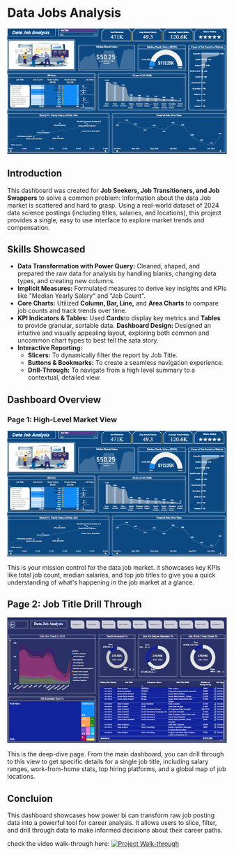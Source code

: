 # Data Jobs Analysis


![Dashboard page 1](/Data%20Project/Data%20Jobs%201.png)
## Introduction

This dashboard was created for **Job Seekers, Job Transitioners, and Job Swappers** to solve a common problem: Information about the data Job market is scattered and hard to grasp. Using a real-world dataset of 2024 data science postings (including titles, salaries, and locations), this project provides a single, easy to use interface to explore market trends and compensation.

## Skills Showcased
- **Data Transformation with Power Query:** Cleaned, shaped, and prepared the raw data for analysis by handling blanks, changing data types, and creating new columns.
- **Implicit Measures:** Formulated measures to derive key insights and KPIs like "Median Yearly Salary" and "Job Count".
- **Core Charts:** Utilized **Column, Bar, Line,** and **Area Charts** to compare job counts and track trends over time.
- **KPI Indicators & Tables:** Used **Cards**to display key metrics and **Tables** to provide granular, sortable data.
**Dashboard Design:** Designed an intuitive and visually appealing layout, exploring both common and uncommon chart types to best tell the sata story.
-    **Interactive Reporting:** 
        - **Slicers:** To dynamically filter the report by Job Title.
        - **Buttons & Bookmarks:** To create a seamless navigation experience.
        - **Drill-Through:** To navigate from a high level summary to a contextual, detailed view.

## Dashboard Overview

### Page 1: High-Level Market View
![Page 1](/Data%20Project/Data%20Jobs%201.png)

This is your mission control for the data job market. it showcases key KPIs like total job count, median salaries, and top job titles to give you a quick understanding of what's happening in the job market at a glance.

## Page 2: Job Title Drill Through
![Page 2](/Data%20Project/Data%20Jobs%202.png)

This is the deep-dive page. From the main dashboard, you can drill through to this view to get specific details for a single job title, including salary ranges, work-from-home stats, top hiring platforms, and a global map of job locations.

## Concluion 

This dashboard showcases how power bi can transform raw job posting data into a powerful tool for career analysis. It allows users to slice, filter, and drill through data to make informed decisions about their career paths.

check the video walk-through here: [![Project Walk-through](https://youtu.be/hQXGT8wlYxY.jpg)](https://youtu.be/hQXGT8wlYxY)